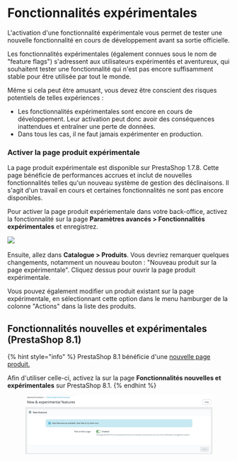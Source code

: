 # Fonctionnalités expérimentales

L'activation d'une fonctionnalité expérimentale vous permet de tester une nouvelle fonctionnalité en cours de développement avant sa sortie officielle.

Les fonctionnalités expérimentales (également connues sous le nom de "feature flags") s'adressent aux utilisateurs expérimentés et aventureux, qui souhaitent tester une fonctionnalité qui n'est pas encore suffisamment stable pour être utilisée par tout le monde.

Même si cela peut être amusant, vous devez être conscient des risques potentiels de telles expériences :

* Les fonctionnalités expérimentales sont encore en cours de développement. Leur activation peut donc avoir des conséquences inattendues et entraîner une perte de données.
* Dans tous les cas, il ne faut jamais expérimenter en production.

### Activer la page produit expérimentale

La page produit expérimentale est disponible sur PrestaShop 1.7.8. Cette page bénéficie de performances accrues et inclut de nouvelles fonctionnalités telles qu'un nouveau système de gestion des déclinaisons. Il s'agit d'un travail en cours et certaines fonctionnalités ne sont pas encore disponibles.

Pour activer la page produit expériementale dans votre back-office, activez la fonctionnalité sur la page **Paramètres avancés > Fonctionnalités expérimentales** et enregistrez.

![](<../../../.gitbook/assets/image (46) (1).png>)

Ensuite, allez dans **Catalogue > Produits**. Vous devriez remarquer quelques changements, notamment un nouveau bouton : "Nouveau produit sur la page expérimentale". Cliquez dessus pour ouvrir la page produit expérimentale.

Vous pouvez également modifier un produit existant sur la page expérimentale, en sélectionnant cette option dans le menu hamburger de la colonne "Actions" dans la liste des produits.

## **Fonctionnalités nouvelles et expérimentales** (PrestaShop 8.1)

{% hint style="info" %}
PrestaShop 8.1 bénéficie d'une [nouvelle page produit.](../../vendre/gerer-catalogue/nouvelle-page-produits-prestashop-8.1.md)

Afin d'utiliser celle-ci, activez la sur la page **Fonctionnalités nouvelles et expérimentales** sur PrestaShop 8.1.
{% endhint %}

<figure><img src="../../../.gitbook/assets/image (27).png" alt=""><figcaption></figcaption></figure>
